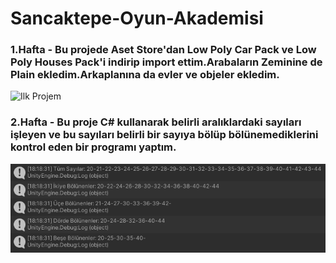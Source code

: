 # Sancaktepe-Oyun-Akademisi 

### **1.Hafta** - Bu projede Aset Store'dan Low Poly Car Pack ve Low Poly Houses Pack'i indirip import ettim.Arabaların Zeminine de Plain ekledim.Arkaplanına da evler ve objeler ekledim.

![Ilk Projem](https://github.com/EfeErsan/Sancaktepe-Oyun-Akedemisi/blob/main/Ilk%20Proje/images/Ilk%20Projem.png)

### **2.Hafta** - Bu proje C# kullanarak belirli aralıklardaki sayıları işleyen ve bu sayıları belirli bir sayıya bölüp bölünemediklerini kontrol eden bir programı yaptım.

![Ilk Projem](https://github.com/EfeErsan/Sancaktepe-Oyun-Akademisi/blob/main/2.Hafta/images/Ekran%20Resmi%202023-12-17%2018.18.42.png?raw=true)

